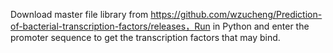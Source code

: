 Download master file library from https://github.com/wzucheng/Prediction-of-bacterial-transcription-factors/releases，Run in Python and enter the promoter sequence to get the transcription factors that may bind.
